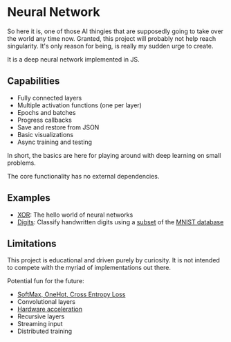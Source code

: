 # Neural Network
So here it is, one of those AI thingies that are supposedly going to take over the world any time now. Granted, this project will probably not help reach singularity. It's only reason for being, is really my sudden urge to create.

It is a deep neural network implemented in JS.

## Capabilities
- Fully connected layers
- Multiple activation functions (one per layer)
- Epochs and batches
- Progress callbacks
- Save and restore from JSON
- Basic visualizations
- Async training and testing

In short, the basics are here for playing around with deep learning on small problems.

The core functionality has no external dependencies.

## Examples
- [XOR](https://rbrosboel.github.io/neural/xor/): The hello world of neural networks
- [Digits](https://rbrosboel.github.io/neural/digits/): Classify handwritten digits using a [subset](https://github.com/cazala/mnist) of the [MNIST database](http://yann.lecun.com/exdb/mnist/)

## Limitations
This project is educational and driven purely by curiosity. It is not intended to compete with the myriad of implementations out there.

Potential fun for the future:
- [SoftMax, OneHot, Cross Entropy Loss](http://saitcelebi.com/tut/output/part2.html#back_propagation_phase)
- Convolutional layers
- [Hardware acceleration](http://gpu.rocks/)
- Recursive layers
- Streaming input
- Distributed training
